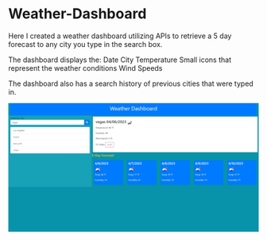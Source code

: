 # Weather-Dashboard

Here I created a weather dashboard utilizing APIs to retrieve a 5 day forecast to any city you type in the search box.

The dashboard displays the:
Date
City
Temperature
Small icons that represent the weather conditions
Wind Speeds

The dashboard also has a search history of previous cities that were typed in.

![Alt text](assets/Web%20capture_6-4-2023_14955_.jpeg)